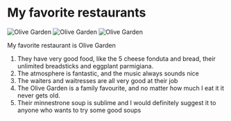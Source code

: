 # My favorite restaurants
![Olive Garden](https://user-images.githubusercontent.com/72235149/142029319-68c1b23e-7e2f-41f0-bbc3-12b3f54439e2.png)
![Olive Garden](https://media.olivegarden.com/en_us/images/product/d-parties-to-go-dozen-breadsticks-dpv.jpg)
![Olive Garden](https://encrypted-tbn0.gstatic.com/images?q=tbn:ANd9GcT58ltKzz35zlLMzC8ALMmjADF-2O2L2VskYiU4KQbmi4HsQw4pGo6CBN-pQmK0vqWJBrs:https://media.olivegarden.com/en_us/images/product/classic-eggplant-parmigiana-dinner-dpv-590x365.jpg&usqp=CAU)


My favorite restaurant is Olive Garden
1. They have very good food, like the 5 cheese fonduta and bread, their unlimited breadsticks and eggplant parmigiana.
2. The atmosphere is fantastic, and the music always sounds nice
3. The waiters and waitresses are all very good at their job
4. The Olive Garden is a family favourite, and no matter how much I eat it it never gets old.
5. Their minnestrone soup is sublime and I would definitely suggest it to anyone who wants to try some good soups


